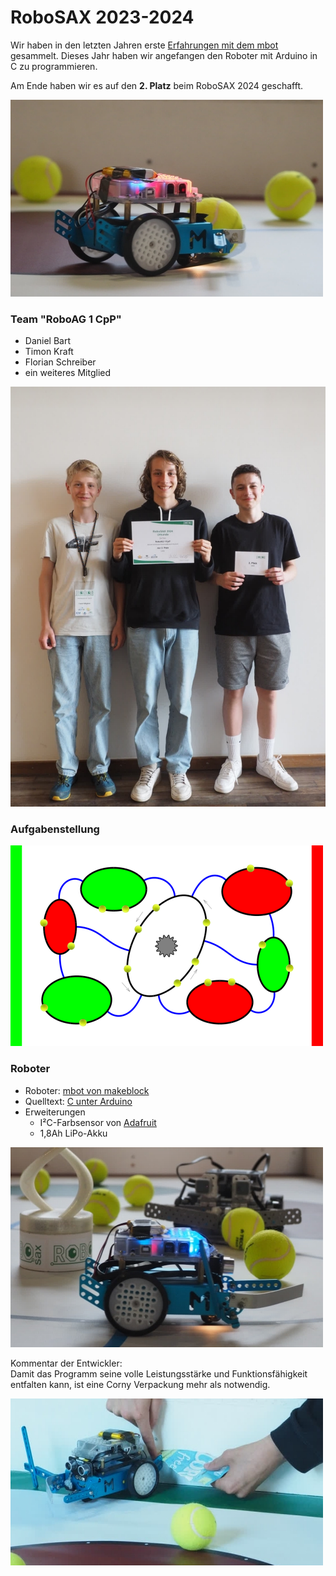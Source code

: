 # RoboSAX 2023-2024

Wir haben in den letzten Jahren erste [Erfahrungen mit dem mbot](../2021-2022_RoboSAX#die-cotifenrobos) gesammelt.
Dieses Jahr haben wir angefangen den Roboter mit Arduino in C zu programmieren.

Am Ende haben wir es auf den **2. Platz** beim RoboSAX 2024 geschafft.

![Roboter Bild 1](Bilder/20240601_roboter_1.jpg)


### Team "RoboAG 1 CpP"
+ Daniel Bart
+ Timon Kraft
+ Florian Schreiber
+ ein weiteres Mitglied

![2. Platz beim RoboSAX 2024](Bilder/20240601_platzierung.jpg)


### Aufgabenstellung
[![Aufgabe des RoboSAX 2024](Bilder/rs2024_spielfeld.png)](https://robosax.de/2024)


### Roboter
+ Roboter: [mbot von makeblock](https://www.makeblock.com/mbot)
+ Quelltext: [C unter Arduino](Software/)
+ Erweiterungen
    - I²C-Farbsensor von [Adafruit](https://www.adafruit.com/product/1334)
    - 1,8Ah LiPo-Akku

![Roboter Bild 2](Bilder/20240601_roboter_2.jpg)

Kommentar der Entwickler: \
Damit das Programm seine volle Leistungsstärke und Funktionsfähigkeit entfalten kann,
ist eine Corny Verpackung mehr als notwendig.

![Ausrichtung des Roboters beim Start](Bilder/20240601_roboter_ausrichtung.jpg)
